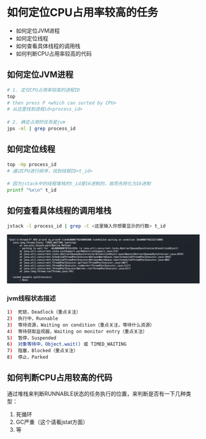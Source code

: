 # 如何定位CPU占用率较高的任务

- 如何定位JVM进程
- 如何定位线程
- 如何查看具体线程的调用栈
- 如何判断CPU占用率较高的代码

## 如何定位JVM进程

```bash
# 1. 定位CPU占用率较高的进程ID
top
# then press P <which can sorted by CPU>
# 从这里找到进程id<process_id>

# 2. 确定占用的任务是jvm
jps -ml | grep process_id

```

## 如何定位线程

```bash
top -Hp process_id
# 通过CPU进行排序，找到线程ID<t_id>

# 因为jstack中的线程堆栈的t_id是16进制的，故而先转化为16进制
printf "%x\n" t_id
```

## 如何查看具体线程的调用堆栈

```bash
jstack -l process_id | grep -C <这里输入你想要显示的行数> t_id
```

![jstack截图](../assets/java_jstack.png)

### jvm线程状态描述

```bash
1)  死锁，Deadlock（重点关注）
2)  执行中，Runnable  
3)  等待资源，Waiting on condition（重点关注，等待什么资源）
4)  等待获取监视器，Waiting on monitor entry（重点关注）
5)  暂停，Suspended
6)  对象等待中，Object.wait() 或 TIMED_WAITING
7)  阻塞，Blocked（重点关注） 
8)  停止，Parked
```

## 如何判断CPU占用较高的代码

通过堆栈来判断RUNNABLE状态的任务执行的位置，来判断是否有一下几种类型：

1. 死循环
2. GC严重（这个请看jstat方面）
3. 等
